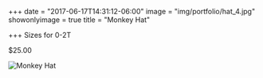 +++
date = "2017-06-17T14:31:12-06:00"
image = "img/portfolio/hat_4.jpg"
showonlyimage = true
title = "Monkey Hat"

+++
Sizes for 0-2T

$25.00

![Monkey Hat](/img/portfolio/hat_4.jpg)
